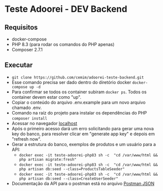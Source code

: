 # Teste Adoorei - DEV Backend
## Requisitos
- docker-compose
- PHP 8.3 (para rodar os comandos do PHP apenas)
- Composer 2.7.1

## Executar 
- `git clone https://github.com/cemim/adoorei-teste-backend.git`
- Esse comando precisa ser dado dentro do diretório docker `docker-compose up -d`
- Para confirmar se todos os container subiram  `docker ps`. Todos os container devem estar como "up".
- Copiar o conteúdo do arquivo .env.example para um novo arquivo chamado .env.
- Comando na raíz do projeto para instalar os dependências do PHP `composer install`
- Acessar no navegador [localhost](http://localhost/)
- Após o primeiro acesso dará um erro solicitando para gerar uma nova key do banco, para resolver clicar em "generate app key" e depois em "refresh now".
- Gerar a estrutura do banco, exemplos de produtos e um usuário para a API:
    - `docker exec -it teste-adoorei-php83 sh -c  "cd /var/www/html && php artisan migrate:fresh"`
    - `docker exec -it teste-adoorei-php83 sh -c  "cd /var/www/html && php artisan db:seed --class=ProductsTableSeeder"`
    - `docker exec -it teste-adoorei-php83 sh -c  "cd /var/www/html && php artisan db:seed --class=CreateUserSeeder"`
- Documentação da API para o postman está no arquivo [Postman JSON](<Adoorei Testes.postman_collection.json>)


